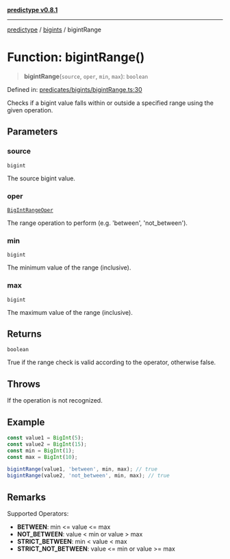 [**predictype v0.8.1**](../../README.md)

***

[predictype](../../modules.md) / [bigints](../README.md) / bigintRange

# Function: bigintRange()

> **bigintRange**(`source`, `oper`, `min`, `max`): `boolean`

Defined in: [predicates/bigints/bigintRange.ts:30](https://github.com/maduhaime/predictype/blob/2310adbaccb6fbc00cdab8e345e79bd5b09e40f5/src/predicates/bigints/bigintRange.ts#L30)

Checks if a bigint value falls within or outside a specified range using the given operation.

## Parameters

### source

`bigint`

The source bigint value.

### oper

[`BigIntRangeOper`](../enums/type-aliases/BigIntRangeOper.md)

The range operation to perform (e.g. 'between', 'not_between').

### min

`bigint`

The minimum value of the range (inclusive).

### max

`bigint`

The maximum value of the range (inclusive).

## Returns

`boolean`

True if the range check is valid according to the operator, otherwise false.

## Throws

If the operation is not recognized.

## Example

```ts
const value1 = BigInt(5);
const value2 = BigInt(15);
const min = BigInt(1);
const max = BigInt(10);

bigintRange(value1, 'between', min, max); // true
bigintRange(value2, 'not_between', min, max); // true
```

## Remarks

Supported Operators:
- **BETWEEN**: min <= value <= max
- **NOT_BETWEEN**: value < min or value > max
- **STRICT_BETWEEN**: min < value < max
- **STRICT_NOT_BETWEEN**: value <= min or value >= max

